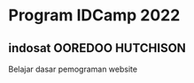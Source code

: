 # Program IDCamp 2022
## indosat OOREDOO HUTCHISON

Belajar dasar pemograman website

[^1]: Semua konten yang ada dalam kumpulan atau modul latihan ini adalah hak cipta dari Dicoding Academi 